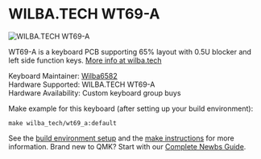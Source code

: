 # WILBA.TECH WT69-A

![WILBA.TECH WT69-A](https://wilba.tech)

WT69-A is a keyboard PCB supporting 65% layout with 0.5U blocker and left side function keys. [More info at wilba.tech](https://wilba.tech/)

Keyboard Maintainer: [Wilba6582](https://github.com/Wilba6582)  
Hardware Supported: WILBA.TECH WT69-A  
Hardware Availability: Custom keyboard group buys

Make example for this keyboard (after setting up your build environment):

    make wilba_tech/wt69_a:default

See the [build environment setup](https://docs.qmk.fm/#/getting_started_build_tools) and the [make instructions](https://docs.qmk.fm/#/getting_started_make_guide) for more information. Brand new to QMK? Start with our [Complete Newbs Guide](https://docs.qmk.fm/#/newbs).
